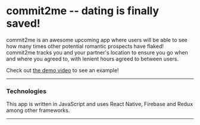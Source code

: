 # commit2me -- dating is finally saved!

commit2me is an awesome upcoming app where users will be able to see how many times other potential romantic prospects have flaked! commit2me tracks you and your partner's location to ensure you go when and where you agreed to, with lenient hours agreed to between users.

Check out [the demo video](https://www.youtube.com/watch?v=RtvduXdDL1Q) to see an example!

---

### Technologies

This app is written in JavaScript and uses React Native, Firebase and Redux among other frameworks.

---



